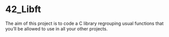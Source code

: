 # 42_Libft
The aim of this project is to code a C library regrouping usual functions that you’ll be allowed to use in all your other projects.
